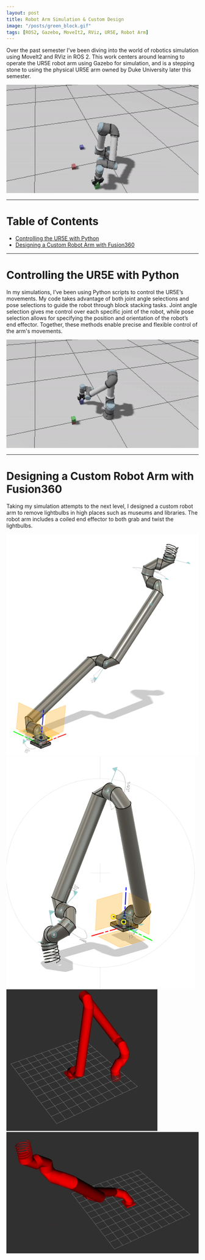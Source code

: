 ```yaml
---
layout: post
title: Robot Arm Simulation & Custom Design
image: "/posts/green_block.gif"
tags: [ROS2, Gazebo, MoveIt2, RViz, UR5E, Robot Arm]
---
```


Over the past semester I’ve been diving into the world of robotics simulation using MoveIt2 and RViz in ROS 2. This work centers around learning to operate the UR5E robot arm using Gazebo for simulation, and is a stepping stone to using the physical UR5E arm owned by Duke University later this semester.

![Green Block Stack and Blue Block Grab](https://raw.githubusercontent.com/JaredLBailey/JaredLBailey.github.io/master/img/posts/green_stack_blue_grab.gif)


___

# Table of Contents

- [Controlling the UR5E with Python](#ur5e)
- [Designing a Custom Robot Arm with Fusion360](#designing)

___

# Controlling the UR5E with Python <a name="ur5e"></a>

In my simulations, I’ve been using Python scripts to control the UR5E’s movements. My code takes advantage of both joint angle selections and pose selections to guide the robot through block stacking tasks. Joint angle selection gives me control over each specific joint of the robot, while pose selection allows for specifying the position and orientation of the robot’s end effector. Together, these methods enable precise and flexible control of the arm's movements.

![Blue Block Stack](https://raw.githubusercontent.com/JaredLBailey/JaredLBailey.github.io/master/img/posts/blue_stack.gif)

___

# Designing a Custom Robot Arm with Fusion360 <a name="designing"></a>

Taking my simulation attempts to the next level, I designed a custom robot arm to remove lightbulbs in high places such as museums and libraries. The robot arm includes a coiled end effector to both grab and twist the lightbulbs.

![alt text](/img/posts/Fusion_7.png "Fusion Extended Arm")
![alt text](/img/posts/Fusion_8.png "Fusion Bent Arm")
![alt text](/img/posts/RViz_3.png "RViz Bent Arm")
![alt text](/img/posts/RViz_2.png "RViz Extended Arm")
